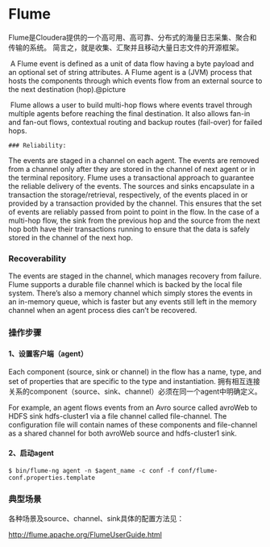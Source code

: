 # Flume

Flume是Cloudera提供的一个高可用、高可靠、分布式的海量日志采集、聚合和传输的系统。  简言之，就是收集、汇聚并且移动大量日志文件的开源框架。

​	A Flume event is defined as a unit of data flow having a byte payload and an optional set of string attributes. A Flume agent is a (JVM) process that hosts the components through which events flow from an external source to the next destination (hop).@picture

​	Flume allows a user to build multi-hop flows where events travel through multiple agents before reaching the final destination. It also allows fan-in and fan-out flows, contextual routing and backup routes (fail-over) for failed hops.

	### Reliability:  

The events are staged in a channel on each agent. The events are removed from a channel only after they are stored in the channel of next agent or in the terminal repository. Flume uses a transactional approach to guarantee the reliable delivery of the events. The sources and sinks encapsulate in a transaction the storage/retrieval, respectively, of the events placed in or provided by a transaction provided by the channel. This ensures that the set of events are reliably passed from point to point in the flow. In the case of a multi-hop flow, the sink from the previous hop and the source from the next hop both have their transactions running to ensure that the data is safely stored in the channel of the next hop.

### Recoverability  

The events are staged in the channel, which manages recovery from failure. Flume supports a durable file channel which is backed by the local file system. There’s also a memory channel which simply stores the events in an in-memory queue, which is faster but any events still left in the memory channel when an agent process dies can’t be recovered.

### 操作步骤

#### 1、设置客户端（agent）

Each component (source, sink or channel) in the flow has a name, type, and set of properties that are specific to the type and instantiation. 拥有相互连接关系的component（source、sink、channel）必须在同一个agent中明确定义。

For example, an agent flows events from an Avro source called avroWeb to HDFS sink hdfs-cluster1 via a file channel called file-channel. The configuration file will contain names of these components and file-channel as a shared channel for both avroWeb source and hdfs-cluster1 sink.

#### 2、启动agent

```
$ bin/flume-ng agent -n $agent_name -c conf -f conf/flume-conf.properties.template
```



### 典型场景







各种场景及source、channel、sink具体的配置方法见：

http://flume.apache.org/FlumeUserGuide.html